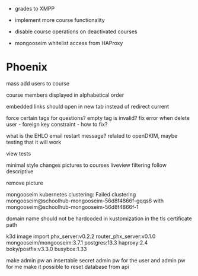 
- grades to XMPP
- implement more course functionality

- disable course operations on deactivated courses

- mongooseim whitelist access from HAProxy


# Phoenix
mass add users to course

course members displayed in alphabetical order

embedded links should open in new tab instead of redirect current

force certain tags for questions? empty tag is invalid?
fix error when delete user - foreign key constraint - how to fix?

what is the EHLO email restart message? related to openDKIM, maybe testing that it will work

view tests

minimal style changes
pictures to courses
liveview filtering
follow descriptive

remove picture

mongooseim kubernetes clustering:
Failed clustering mongooseim@schoolhub-mongooseim-56d8f4866f-gqqs6 with mongooseim@schoolhub-mongooseim-56d8f4866f-1

domain name should not be hardcoded in kustomization in the tls certificate path

k3d image import phx_server:v0.2.2 router_phx_server:v0.1.0 mongooseim/mongooseim:3.7.1 postgres:13.3 haproxy:2.4 boky/postfix:v3.3.0 busybox:1.33

make admin pw an insertable secret
admin pw for the user and admin pw for me
make it possible to reset database from api

